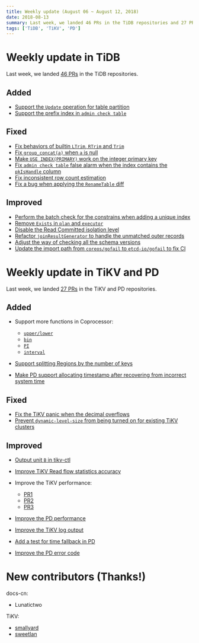 ```yaml
---
title: Weekly update (August 06 ~ August 12, 2018)
date: 2018-08-13
summary: Last week, we landed 46 PRs in the TiDB repositories and 27 PRs in the TiKV and PD repositories.
tags: ['TiDB', 'TiKV', 'PD']
---
```


# Weekly update in TiDB

Last week, we landed [46 PRs](https://github.com/pingcap/tidb/pulls?utf8=%E2%9C%93&q=is%3Apr+is%3Amerged+merged%3A2018-08-06..2018-08-12+) in the TiDB repositories.

## Added

- [Support the `Update` operation for table partition](https://github.com/pingcap/tidb/pull/7166)
- [Support the prefix index in `admin check table`](https://github.com/pingcap/tidb/pull/7241)

## Fixed

- [Fix behaviors of builtin `LTrim`, `RTrim` and `Trim`](https://github.com/pingcap/tidb/pull/7291)
- [Fix `group_concat(a)` when `a` is null](https://github.com/pingcap/tidb/pull/7287)
- [Make `USE INDEX(PRIMARY)` work on the integer primary key](https://github.com/pingcap/tidb/pull/7298)
- [Fix `admin check table` false alarm when the index contains the `pkIsHandle` column](https://github.com/pingcap/tidb/pull/7317)
- [Fix inconsistent row count estimation](https://github.com/pingcap/tidb/pull/7233)
- [Fix a bug when applying the `RenameTable` diff](https://github.com/pingcap/tidb/pull/7336)

## Improved

- [Perform the batch check for the constrains when adding a unique index](https://github.com/pingcap/tidb/pull/7132)
- [Remove `Exists` in `plan` and `executor`](https://github.com/pingcap/tidb/pull/7207)
- [Disable the Read Committed isolation level](https://github.com/pingcap/tidb/pull/7280)
- [Refactor `joinResultGenerator` to handle the unmatched outer records](https://github.com/pingcap/tidb/pull/7288)
- [Adjust the way of checking all the schema versions](https://github.com/pingcap/tidb/pull/7319)
- [Update the import path from `coreos/gofail` to `etcd-io/gofail` to fix CI](https://github.com/pingcap/tidb/pull/7329)

# Weekly update in TiKV and PD

Last week, we landed [27 PRs](https://github.com/search?p=1&q=repo%3Atikv%2Ftikv+repo%3Apingcap%2Fpd+is%3Apr+is%3Amerged+merged%3A2018-08-06..2018-08-13&type=Issues) in the TiKV and PD repositories.

## Added

- Support more functions in Coprocessor: 
    
    - [`upper/lower`](https://github.com/tikv/tikv/pull/3433)
    - [`bin`](https://github.com/tikv/tikv/pull/3397)
    - [`PI`](https://github.com/tikv/tikv/pull/3382)
    - [`interval`](https://github.com/tikv/tikv/pull/3330)

- [Support splitting Regions by the number of keys](https://github.com/tikv/tikv/pull/3317)
- [Make PD support allocating timestamp after recovering from incorrect system time](https://github.com/pingcap/pd/pull/1173)

## Fixed

- [Fix the TiKV panic when the decimal overflows](https://github.com/tikv/tikv/pull/3343)
- [Prevent `dynamic-level-size` from being turned on for existing TiKV clusters](https://github.com/tikv/tikv/pull/3348/files)

## Improved

- [Output unit `B` in tikv-ctl](https://github.com/tikv/tikv/pull/3421)
- [Improve TiKV Read flow statistics accuracy](https://github.com/tikv/tikv/pull/3402)
- Improve the TiKV performance: 
    
    - [PR1](https://github.com/tikv/tikv/pull/3429)
    - [PR2](https://github.com/tikv/tikv/pull/3419)
    - [PR3](https://github.com/tikv/tikv/pull/2639)

- [Improve the PD performance](https://github.com/pingcap/pd/pull/1180) 
- [Improve the TiKV log output](https://github.com/tikv/tikv/pull/3416) 
- [Add a test for time fallback in PD](https://github.com/pingcap/pd/pull/1186)
- [Improve the PD error code](https://github.com/pingcap/pd/pull/1167)

# New contributors (Thanks!)

docs-cn:

- Lunatictwo

TiKV:

- [smallyard](https://github.com/smallyard)
- [sweetIan](https://github.com/sweetIan)
